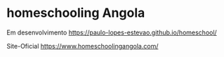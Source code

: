 # homeschooling Angola

Em desenvolvimento  https://paulo-lopes-estevao.github.io/homeschool/

Site-Oficial https://www.homeschoolingangola.com/
